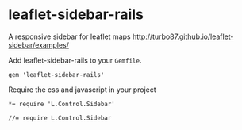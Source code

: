 leaflet-sidebar-rails
=====================

A responsive sidebar for leaflet maps  http://turbo87.github.io/leaflet-sidebar/examples/

Add leaflet-sidebar-rails to your `Gemfile`.

	gem 'leaflet-sidebar-rails'

Require the css and javascript in your project

	*= require 'L.Control.Sidebar'

	//= require L.Control.Sidebar

